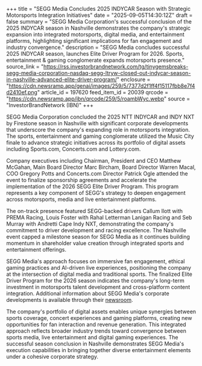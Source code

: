 +++
title = "SEGG Media Concludes 2025 INDYCAR Season with Strategic Motorsports Integration Initiatives"
date = "2025-09-05T14:30:12Z"
draft = false
summary = "SEGG Media Corporation's successful conclusion of the 2025 INDYCAR season in Nashville demonstrates the company's strategic expansion into integrated motorsports, digital media, and entertainment platforms, highlighting significant implications for fan engagement and industry convergence."
description = "SEGG Media concludes successful 2025 INDYCAR season, launches Elite Driver Program for 2026. Sports, entertainment & gaming conglomerate expands motorsports presence."
source_link = "https://rss.investorbrandnetwork.com/tg/tinygemsbreaks-segg-media-corporation-nasdaq-segg-ltryw-closed-out-indycar-season-in-nashville-advanced-elite-driver-program/"
enclosure = "https://cdn.newsramp.app/genai/images/259/5/7377d2f1ff4f15117fbb8e7f4d2410ef.png"
article_id = 197620
feed_item_id = 20039
qrcode = "https://cdn.newsramp.app/ibn/qrcode/259/5/roambWyc.webp"
source = "InvestorBrandNetwork (IBN)"
+++

<p>SEGG Media Corporation concluded the 2025 NTT INDYCAR and INDY NXT by Firestone season in Nashville with significant corporate developments that underscore the company's expanding role in motorsports integration. The sports, entertainment and gaming conglomerate utilized the Music City finale to advance strategic initiatives across its portfolio of digital assets including Sports.com, Concerts.com and Lottery.com.</p><p>Company executives including Chairman, President and CEO Matthew McGahan, Main Board Director Marc Bircham, Board Director Warren Macal, COO Gregory Potts and Concerts.com Director Patrick Ogle attended the event to finalize sponsorship agreements and accelerate the implementation of the 2026 SEGG Elite Driver Program. This program represents a key component of SEGG's strategy to deepen engagement across motorsports, media and live entertainment platforms.</p><p>The on-track presence featured SEGG-backed drivers Callum Ilott with PREMA Racing, Louis Foster with Rahal Letterman Lanigan Racing and Seb Murray with Andretti Cape Indy NXT, demonstrating the company's commitment to driver development and racing excellence. The Nashville event capped a milestone season for SEGG Media as it continues building momentum in shareholder value creation through integrated sports and entertainment offerings.</p><p>SEGG Media's approach focuses on immersive fan engagement, ethical gaming practices and AI-driven live experiences, positioning the company at the intersection of digital media and traditional sports. The finalized Elite Driver Program for the 2026 season indicates the company's long-term investment in motorsports talent development and cross-platform content integration. Additional information about SEGG Media's corporate developments is available through their <a href="http://ibn.fm/SEGG" rel="nofollow" target="_blank">newsroom</a>.</p><p>The company's portfolio of digital assets enables unique synergies between sports coverage, concert experiences and gaming platforms, creating new opportunities for fan interaction and revenue generation. This integrated approach reflects broader industry trends toward convergence between sports media, live entertainment and digital gaming experiences. The successful season conclusion in Nashville demonstrates SEGG Media's execution capabilities in bringing together diverse entertainment elements under a cohesive corporate strategy.</p>